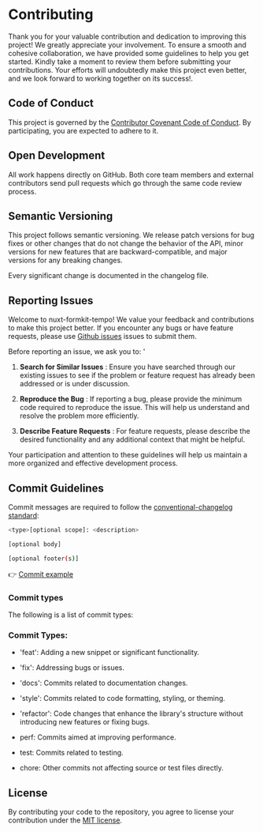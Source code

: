 
# Contributing

Thank you for your valuable contribution and dedication to improving this project! We greatly appreciate your involvement. To ensure a smooth and cohesive collaboration, we have provided some guidelines to help you get started. Kindly take a moment to review them before submitting your contributions. Your efforts will undoubtedly make this project even better, and we look forward to working together on its success!.
    
## Code of Conduct
    
This project is governed by the [Contributor Covenant Code of Conduct](./CODE_OF_CONDUCT.md). By participating, you are expected to adhere to it.
    
## Open Development
    
All work happens directly on GitHub. Both core team members and external contributors send pull requests which go through the same code review process.
    
## Semantic Versioning

This project follows semantic versioning. We release patch versions for bug fixes or other changes that do not change the behavior of the API, minor versions for new features that are backward-compatible, and major versions for any breaking changes.

Every significant change is documented in the changelog file.

## Reporting Issues

Welcome to nuxt-formkit-tempo! We value your feedback and contributions to make this project better. If you encounter any bugs or have feature requests, please use [Github issues]() issues to submit them.

Before reporting an issue, we ask you to:
'
1. **Search for Similar Issues** : Ensure you have searched through our existing issues to see if the problem or feature request has already been addressed or is under discussion.

2. **Reproduce the Bug** : If reporting a bug, please provide the minimum code required to reproduce the issue. This will help us understand and resolve the problem more efficiently.

3. **Describe Feature Requests** : For feature requests, please describe the desired functionality and any additional context that might be helpful.

Your participation and attention to these guidelines will help us maintain a more organized and effective development process.

## Commit Guidelines

Commit messages are required to follow the [conventional-changelog standard](https://www.conventionalcommits.org/en/v1.0.0/):

```bash
<type>[optional scope]: <description>

[optional body]

[optional footer(s)]
```


👉 [Commit example](https://github.com/unocss/unocss/releases/tag/v0.39.0)

### Commit types

The following is a list of commit types:

### Commit Types:

- 'feat': Adding a new snippet or significant functionality.

- 'fix': Addressing bugs or issues.

- 'docs': Commits related to documentation changes.

- 'style': Commits related to code formatting, styling, or theming.

- 'refactor': Code changes that enhance the library's structure without introducing new features or fixing bugs.

- perf: Commits aimed at improving performance.

- test: Commits related to testing.

- chore: Other commits not affecting source or test files directly.

## License

By contributing your code to the repository, you agree to license your contribution under the [MIT license](./LICENSE).
    